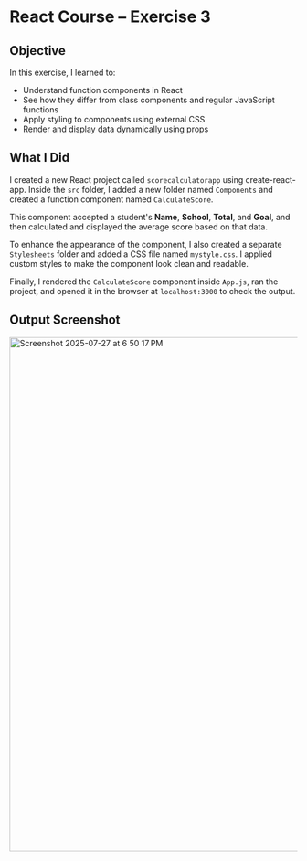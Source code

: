 # React Course – Exercise 3

## Objective

In this exercise, I learned to:

- Understand function components in React  
- See how they differ from class components and regular JavaScript functions  
- Apply styling to components using external CSS  
- Render and display data dynamically using props  

## What I Did

I created a new React project called `scorecalculatorapp` using create-react-app. Inside the `src` folder, I added a new folder named `Components` and created a function component named `CalculateScore`.

This component accepted a student's **Name**, **School**, **Total**, and **Goal**, and then calculated and displayed the average score based on that data.

To enhance the appearance of the component, I also created a separate `Stylesheets` folder and added a CSS file named `mystyle.css`. I applied custom styles to make the component look clean and readable.

Finally, I rendered the `CalculateScore` component inside `App.js`, ran the project, and opened it in the browser at `localhost:3000` to check the output.

## Output Screenshot

<img width="1440" height="900" alt="Screenshot 2025-07-27 at 6 50 17 PM" src="https://github.com/user-attachments/assets/b2c82e3c-803b-45cc-a5c0-55e29870624d" />

